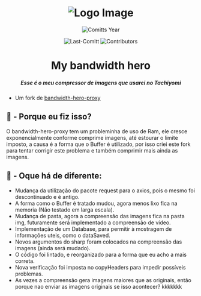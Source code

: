 <div align="center">

# ![Logo Image](https://raw.githubusercontent.com/ayastreb/bandwidth-hero/master/src/assets/logo.png)

![Comitts Year](https://img.shields.io/github/commit-activity/y/Ashu11-A/my-bandwidth-hero?colorA=302D41&colorB=f9e2af&style=for-the-badge)

![Last-Comitt](https://img.shields.io/github/last-commit/Ashu11-A/my-bandwidth-hero?style=for-the-badge&colorA=302D41&colorB=b4befe)
![Contributors](https://img.shields.io/github/contributors-anon/Ashu11-A/my-bandwidth-hero?style=for-the-badge&colorA=302D41&colorB=b4befe)

<!--
[![CodeFactor](https://www.codefactor.io/repository/github/Ashu11-A/my-bandwidth-hero/badge?style=for-the-badge&colorA=302D41&colorB=b4befe)](https://www.codefactor.io/repository/github/Ashu11-A/my-bandwidth-hero)
-->

</div>

<h1 align="center">My bandwidth hero</h1>
<h5 align="center">
    <strong>
        Esse é o meu compressor de imagens que usarei no Tachiyomi
    </strong>
</h5>

- Um fork de [bandwidth-hero-proxy](https://github.com/ayastreb/bandwidth-hero-proxy)

## 🤔 - Porque eu fiz isso?
O bandwidth-hero-proxy tem um probleminha de uso de Ram, ele cresce exponencialmente conforme comprime imagens, até estourar o limite imposto, a causa é a forma que o Buffer é utilizado, por isso criei este fork para tentar corrigir este problema e também comprimir mais ainda as imagens.

## 📝 - Oque há de diferente:

- Mudança da utilização do pacote request para o axios, pois o mesmo foi descontinuado e é antigo.
- A forma como o Buffer é tratado mudou, agora menos lixo fica na memoria (Não testado em larga escala).
- Mudança de pasta, agora a compreensão das imagens fica na pasta img, futuramente será implementado a compreensão de vídeo.
- Implementação de um Database, para permitir à mostragem de informações uteis, como o dataSaved.
- Novos argumentos do sharp foram colocados na compreensão das imagens (ainda será mudado).
- O código foi lintado, e reorganizado para a forma que eu acho a mais correta.
- Nova verificação foi imposta no copyHeaders para impedir possíveis problemas.
- As vezes a compreensão gera imagens maiores que as originais, então porque nao enviar as imagens originais se isso acontecer? kkkkkkk
